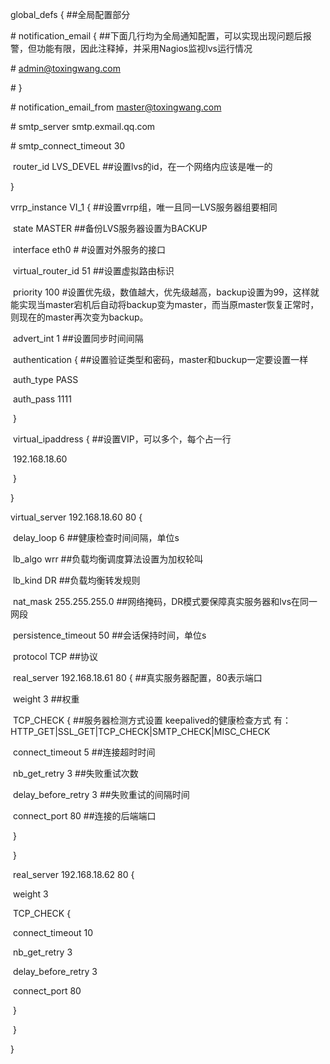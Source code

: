 global_defs {                       ##全局配置部分

\#   notification_email {             ##下面几行均为全局通知配置，可以实现出现问题后报警，但功能有限，因此注释掉，并采用Nagios监视lvs运行情况

\#       admin@toxingwang.com

\#   }

\#   notification_email_from master@toxingwang.com

\#   smtp_server smtp.exmail.qq.com

\#   smtp_connect_timeout 30

​	router_id LVS_DEVEL             ##设置lvs的id，在一个网络内应该是唯一的

}

vrrp_instance VI_1 {            ##设置vrrp组，唯一且同一LVS服务器组要相同

​	state MASTER             ##备份LVS服务器设置为BACKUP

​	interface eth0             # #设置对外服务的接口

​	virtual_router_id 51        ##设置虚拟路由标识

​	priority 100                   #设置优先级，数值越大，优先级越高，backup设置为99，这样就能实现当master宕机后自动将backup变为master，而当原master恢复正常时，则现在的master再次变为backup。

​	advert_int 1            ##设置同步时间间隔

​	authentication {         ##设置验证类型和密码，master和buckup一定要设置一样

​		auth_type PASS

​		auth_pass 1111

​	}

​	virtual_ipaddress {          ##设置VIP，可以多个，每个占一行

​		192.168.18.60

​	}

}

virtual_server 192.168.18.60 80 {

​	delay_loop 6            ##健康检查时间间隔，单位s

​	lb_algo wrr             ##负载均衡调度算法设置为加权轮叫

​	lb_kind DR                              ##负载均衡转发规则

​	nat_mask 255.255.255.0   ##网络掩码，DR模式要保障真实服务器和lvs在同一网段

​	persistence_timeout 50    ##会话保持时间，单位s

​	protocol TCP                           ##协议

​	real_server 192.168.18.61 80 {      ##真实服务器配置，80表示端口

​		weight 3                             ##权重

​		TCP_CHECK {                       ##服务器检测方式设置 keepalived的健康检查方式 有：HTTP_GET|SSL_GET|TCP_CHECK|SMTP_CHECK|MISC_CHECK

​			connect_timeout 5    ##连接超时时间

​			nb_get_retry 3	     ##失败重试次数

​			delay_before_retry 3 ##失败重试的间隔时间

​			connect_port 80      ##连接的后端端口

​		}

​	}

​	real_server 192.168.18.62 80 {

​		weight 3

​		TCP_CHECK {

​			connect_timeout 10

​			nb_get_retry 3

​			delay_before_retry 3

​			connect_port 80

​		}

​	}

}